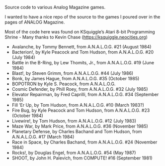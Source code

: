 Source code to various Analog Magazine games.

I wanted to have a nice repo of the source to the games I poured over in the pages of ANALOG Magazine.

Most of the code here was found on KSquiggle’s Atari 8-bit Programming Shrine - Many thanks to Kevin Chase (https://ksquiggle.neocities.org)

* Avalanche, by Tommy Bennett, from A.N.A.L.O.G. #21 (August 1984)
* Bacterion!, by Kyle Peacock and Tom Hudson, from A.N.A.L.O.G. #20 (July 1984)
* Battle in the B-Ring, by Lew Thomits, Jr., from A.N.A.L.O.G. #19 (June 1984)
* Blast!, by Steven Grimm, from A.N.A.L.O.G. #44 (July 1986)
* Bonk, by James Hague, from A.N.A.L.O.G. #35 (October 1985)
* BOPOTRON by Kyle S. Peacock, from A.N.A.L.O.G.
* Cosmic Defender, by Phill Roey, from A.N.A.L.O.G. #32 (July 1985)
* Elevator Repairman, by Fred Caprilli, from A.N.A.L.O.G. #34 (September 1985)
* Fill ’Er Up, by Tom Hudson, from A.N.A.L.O.G. #10 (March 1983?)
* Fire Bug, by Kyle Peacock and Tom Hudson, from A.N.A.L.O.G. #23 (October 1984)
* Livewire!, by Tom Hudson, from A.N.A.L.O.G. #12 (July 1983)
* Maze War, by Mark Price, from A.N.A.L.O.G. #36 (November 1985)
* Planetary Defense, by Charles Bachand and Tom Hudson, from A.N.A.L.O.G. #17 (March 1984)
* Race in Space, by Charles Bachand, from A.N.A.L.O.G. #24 (November 1984)
* Rocks!, by Douglas Engel, from A.N.A.L.O.G. #54 (May 1987)
* SHOOT, by John H. Palevich, from COMPUTE! #16 (September 1981)


